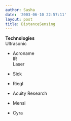 ```yaml
---
author: Sasha
date: '2003-06-10 22:57:11'
layout: post
title: DistanceSensing
---
```


<b>Technologies</b><br>
Ultrasonic <br>

* Acroname<br>
IR <br>
Laser<p>

* Sick<br>
* Riegl<br>
* Acuity Research<br>
* Mensi<br>
* Cyra<br>

